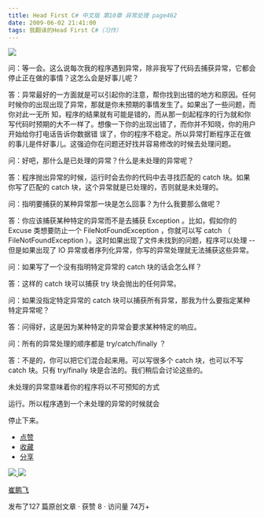```yaml
---
title: Head First C# 中文版 第10章 异常处理 page462
date: 2009-06-02 21:41:00
tags: 我翻译的Head First C#（习作）
---
```

![](https://p-blog.csdn.net/images/p_blog_csdn_net/cuipengfei1/EntryImages/20090602/2009-06-02_21-00-25.jpg)

问：等一会。这么说每次我的程序遇到异常，除非我写了代码去捕获异常，它都会停止正在做的事情？这怎么会是好事儿呢？

  

答：异常最好的一方面就是可以引起你的注意，帮你找到出错的地方和原因。任何时候你的出现出现了异常，那就是你未预期的事情发生了。如果出了一些问题，而你对此一无所
知，程序的结果就有可能是错的，而从那一刻起程序的行为就和你写代码时预期的大不一样了。想像一下你的出现出错了，而你并不知晓，你的用户开始给你打电话告诉你数据错
误了，你的程序不稳定。所以异常打断程序正在做的事儿是件好事儿。这强迫你在问题还好找并容易修改的时候去处理问题。

  

问：好吧，那什么是已处理的异常？什么是未处理的异常呢？

  

答：程序抛出异常的时候，运行时会去你的代码中去寻找匹配的  catch  块。如果你写了匹配的  catch  块，这个异常就是已处理的，否则就是未处理的。

  

问：指明要捕获的某种异常那一块是怎么回事？为什么我要那么做呢？

  

答：你应该捕获某种特定的异常而不是去捕获  Exception  。比如，假如你的  Excuse  类想要防止一个
FileNotFoundException  ，你就可以写  catch  （  FileNotFoundException
）。这时如果出现了文件未找到的问题，程序可以处理  \--  但是如果出现了  IO  异常或者序列化异常，你写的异常处理就无法捕获这些异常。

  

问：如果写了一个没有指明特定异常的  catch  块的话会怎么样？

  

答：这样的  catch  块可以捕获  try  块会抛出的任何异常。

  

问：如果没指定特定异常的  catch  块可以捕获所有异常，那我为什么要指定某种特定异常呢？

  

答：问得好，这是因为某种特定的异常会要求某种特定的响应。

  

问：所有的异常处理的顺序都是  try/catch/finally  ？

  

答：不是的，你可以把它们混合起来用。可以写很多个  catch  块，也可以不写  catch  块。只有  try/finally
块是合法的。我们稍后会讨论这些的。

  

未处理的异常意味着你的程序将以不可预知的方式

  

运行。所以程序遇到一个未处理的异常的时候就会

  

停止下来。

  

  * [ 点赞  ](javascript:;)
  * [ 收藏  ](javascript:;)
  * [ 分享 ](javascript:;)

[ ![](https://profile.csdnimg.cn/5/2/5/3_cuipengfei1)
![](https://g.csdnimg.cn/static/user-reg-year/1x/11.png)
](https://blog.csdn.net/cuipengfei1)

[ 崔鹏飞 ](https://blog.csdn.net/cuipengfei1)

发布了127 篇原创文章  ·  获赞 8  ·  访问量 74万+


